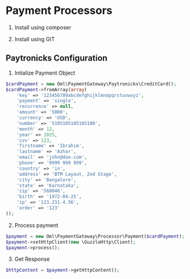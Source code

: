 Payment Processors
=============

1. Install using composer

2. Install using GIT


Paytronicks Configuration
-------------
1. Intialize Payment Object
```php
$cardPayment = new Oml\PaymentGateway\Paytronicks\CreditCard();
$cardPayment->fromArray(array(
	'key' => '123456789abcdefghijklmnopqrstuvwxyz',
	'payment' => 'single',
	'recurrence' => null,
	'amount' => '5000',
	'currency' => 'USD',
	'number' => '5105105105105100',
	'month' => 12,
	'year' => 2025,
	'cvv' => 123,
	'firstname' => 'Ibrahim',
	'lastname' => 'Azhar',
	'email' => 'john@doe.com',
	'phone' => '9999 999 999',
	'country' => 'in',
	'address' => 'BTM Layout, 2nd Stage',
	'city' => 'Bangalore',
	'state' => 'Karnataka',
	'zip' => '560046',
	'birth' => '1972-04-25',
	'ip' => '123.231.4.56',
	'order' => '123'
));
```
2. Process payment
```php
$payment = new Oml\PaymentGateway\Processor\Payment($cardPayment);
$payment->setHttpClient(new \GuzzleHttp\Client);
$payment->process();
```

3. Get Response
```php
$httpContent = $payment->getHttpContent();
```
